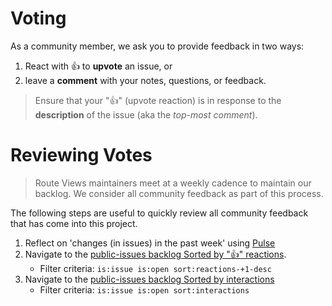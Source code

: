 
# Voting

As a community member, we ask you to provide feedback in two ways:

1. React with 👍 to **upvote** an issue, or
2. leave a **comment** with your notes, questions, or feedback.

> Ensure that your "👍" (upvote reaction) is in response to the **description** of the issue (aka the *top-most comment*).

# Reviewing Votes

> Route Views maintainers meet at a weekly cadence to maintain our backlog.
> We consider all community feedback as part of this process.

The following steps are useful to quickly review all community feedback that has come into this project.

1. Reflect on 'changes (in issues) in the past week' using [Pulse](https://github.com/routeviews/public-issues/pulse)
2. Navigate to the [public-issues backlog Sorted by "👍" reactions](https://github.com/routeviews/public-issues/issues?q=is%3Aissue+is%3Aopen+sort%3Areactions-%2B1-desc).
    * Filter criteria: `is:issue is:open sort:reactions-+1-desc`
3. Navigate to the [public-issues backlog Sorted by interactions](https://github.com/routeviews/public-issues/issues?q=is%3Aissue+is%3Aopen+sort%3Ainteractions)
    * Filter criteria: `is:issue is:open sort:interactions`
